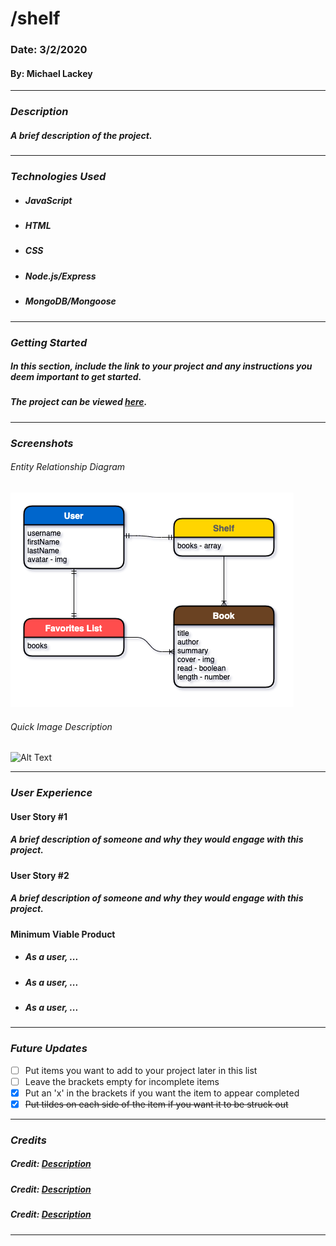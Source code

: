 # **/shelf**

### Date: 3/2/2020

#### By: Michael Lackey
***

### ***Description***

##### A brief description of the project.
***

### ***Technologies Used***

* ##### JavaScript
* ##### HTML
* ##### CSS
* ##### Node.js/Express
* ##### MongoDB/Mongoose
***

### ***Getting Started***

##### In this section, include the link to your project and any instructions you deem important to get started.
##### The project can be viewed [here](url).
***

### ***Screenshots***

###### Entity Relationship Diagram
![ERD](public/images/concept/ERD.png)
###### Quick Image Description
![Alt Text](url)
***

### ***User Experience***

#### User Story #1
##### A brief description of someone and why they would engage with this project.
#### User Story #2
##### A brief description of someone and why they would engage with this project.
#### Minimum Viable Product
* ##### As a user, ...
* ##### As a user, ...
* ##### As a user, ...
***

### ***Future Updates***

- [ ] Put items you want to add to your project later in this list
- [ ] Leave the brackets empty for incomplete items
- [x] Put an 'x' in the brackets if you want the item to appear completed
- [x] ~~Put tildes on each side of the item if you want it to be struck out~~
***

### ***Credits***

##### Credit: [Description](url)
  
##### Credit: [Description](url)
  
##### Credit: [Description](url)
***